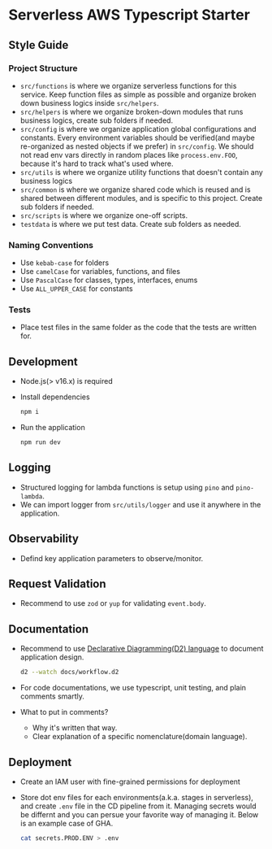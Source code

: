 # Serverless AWS Typescript Starter

## Style Guide

### Project Structure

- `src/functions` is where we organize serverless functions for this service. Keep function files as simple as possible and organize broken down business logics inside `src/helpers`.
- `src/helpers` is where we organize broken-down modules that runs business logics, create sub folders if needed.
- `src/config` is where we organize application global configurations and constants. Every environment variables should be verified(and maybe re-organized as nested objects if we prefer) in `src/config`. We should not read env vars directly in random places like `process.env.FOO`, because it's hard to track what's used where.
- `src/utils` is where we organize utility functions that doesn't contain any business logics
- `src/common` is where we organize shared code which is reused and is shared between different modules, and is specific to this project. Create sub folders if needed.
- `src/scripts` is where we organize one-off scripts.
- `testdata` is where we put test data. Create sub folders as needed.

### Naming Conventions

- Use `kebab-case` for folders
- Use `camelCase` for variables, functions, and files
- Use `PascalCase` for classes, types, interfaces, enums
- Use `ALL_UPPER_CASE` for constants

### Tests

- Place test files in the same folder as the code that the tests are written for.

## Development

- Node.js(> v16.x) is required
- Install dependencies

  ```bash
  npm i
  ```

- Run the application

  ```bash
  npm run dev
  ```

## Logging

- Structured logging for lambda functions is setup using `pino` and `pino-lambda`.
- We can import logger from `src/utils/logger` and use it anywhere in the application.

## Observability

- Defind key application parameters to observe/monitor.

## Request Validation

- Recommend to use `zod` or `yup` for validating `event.body`.

## Documentation

- Recommend to use [Declarative Diagramming(D2) language](https://d2lang.com/) to document application design.

  ```bash
  d2 --watch docs/workflow.d2
  ```

- For code documentations, we use typescript, unit testing, and plain comments smartly.
- What to put in comments?
  - Why it's written that way.
  - Clear explanation of a specific nomenclature(domain language).

## Deployment

- Create an IAM user with fine-grained permissions for deployment
- Store dot env files for each environments(a.k.a. stages in serverless), and create `.env` file in the CD pipeline from it. Managing secrets would be differnt and you can persue your favorite way of managing it. Below is an example case of GHA.

  ```bash
  cat secrets.PROD.ENV > .env
  ```
